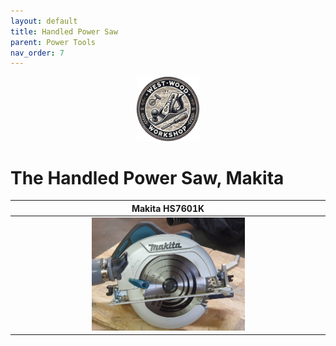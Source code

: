 ```yaml
---
layout: default
title: Handled Power Saw
parent: Power Tools
nav_order: 7
---
```


<p align="center"> <img src="../media/www_logo.png" width="20%" height="20%"/> </p>


# The Handled Power Saw, Makita


|                                                             Makita HS7601K                                                              |
|:---------------------------------------------------------------------------------------------------------------------------------------:|
| [<img alt="image" height="25%" src="/media/Makita.jpg" width="50%"/>](https://garlatti.github.io/media/Makita.jpg)  | 